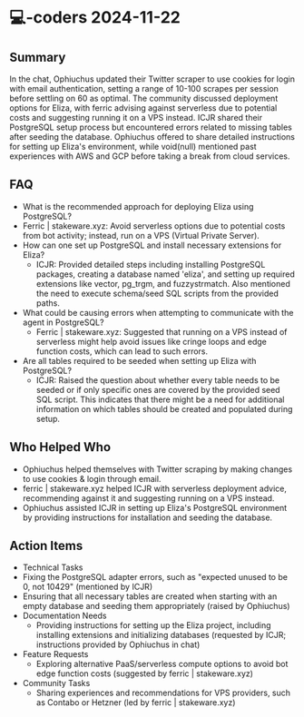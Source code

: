 # 💻-coders 2024-11-22

## Summary

In the chat, Ophiuchus updated their Twitter scraper to use cookies for login with email authentication, setting a range of 10-100 scrapes per session before settling on 60 as optimal. The community discussed deployment options for Eliza, with ferric advising against serverless due to potential costs and suggesting running it on a VPS instead. ICJR shared their PostgreSQL setup process but encountered errors related to missing tables after seeding the database. Ophiuchus offered to share detailed instructions for setting up Eliza's environment, while void(null) mentioned past experiences with AWS and GCP before taking a break from cloud services.

## FAQ

- What is the recommended approach for deploying Eliza using PostgreSQL?
- Ferric | stakeware.xyz: Avoid serverless options due to potential costs from bot activity; instead, run on a VPS (Virtual Private Server).
- How can one set up PostgreSQL and install necessary extensions for Eliza?
    - ICJR: Provided detailed steps including installing PostgreSQL packages, creating a database named 'eliza', and setting up required extensions like vector, pg_trgm, and fuzzystrmatch. Also mentioned the need to execute schema/seed SQL scripts from the provided paths.
- What could be causing errors when attempting to communicate with the agent in PostgreSQL?
    - Ferric | stakeware.xyz: Suggested that running on a VPS instead of serverless might help avoid issues like cringe loops and edge function costs, which can lead to such errors.
- Are all tables required to be seeded when setting up Eliza with PostgreSQL?
    - ICJR: Raised the question about whether every table needs to be seeded or if only specific ones are covered by the provided seed SQL script. This indicates that there might be a need for additional information on which tables should be created and populated during setup.

## Who Helped Who

- Ophiuchus helped themselves with Twitter scraping by making changes to use cookies & login through email.
- ferric | stakeware.xyz helped ICJR with serverless deployment advice, recommending against it and suggesting running on a VPS instead.
- Ophiuchus assisted ICJR in setting up Eliza's PostgreSQL environment by providing instructions for installation and seeding the database.

## Action Items

- Technical Tasks
- Fixing the PostgreSQL adapter errors, such as "expected unused to be 0, not 10429" (mentioned by ICJR)
- Ensuring that all necessary tables are created when starting with an empty database and seeding them appropriately (raised by Ophiuchus)
- Documentation Needs
    - Providing instructions for setting up the Eliza project, including installing extensions and initializing databases (requested by ICJR; instructions provided by Ophiuchus in chat)
- Feature Requests
    - Exploring alternative PaaS/serverless compute options to avoid bot edge function costs (suggested by ferric | stakeware.xyz)
- Community Tasks
    - Sharing experiences and recommendations for VPS providers, such as Contabo or Hetzner (led by ferric | stakeware.xyz)
